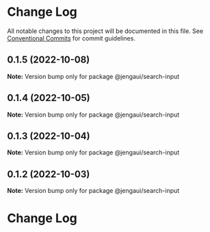 # Change Log

All notable changes to this project will be documented in this file.
See [Conventional Commits](https://conventionalcommits.org) for commit guidelines.

## 0.1.5 (2022-10-08)

**Note:** Version bump only for package @jengaui/search-input

## 0.1.4 (2022-10-05)

**Note:** Version bump only for package @jengaui/search-input

## 0.1.3 (2022-10-04)

**Note:** Version bump only for package @jengaui/search-input

## 0.1.2 (2022-10-03)

**Note:** Version bump only for package @jengaui/search-input

# Change Log
